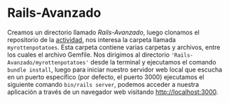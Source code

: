 # Rails-Avanzado
Creamos un directorio llamado _Rails-Avanzado_, luego clonamos el repositorio de la [actividad](https://github.com/kapumota/Desarrollo-software-2023/tree/main/Semana7/myrottenpotatoes), nos interesa la carpeta llamada ```myrottenpotatoes```. Esta carpeta contiene varias carpetas y archivos, entre los cuales el archivo Gemfile. Nos dirigimos al directorio ```'Rails-Avanzado/myrottenpotatoes'``` desde la terminal y ejecutamos el comando ```bundle install```, luego para iniciar nuestro servidor web local que escucha en un puerto específico (por defecto, el puerto 3000) ejecutamos el siguiente comando ```bin/rails server```, podemos acceder a nuestra aplicación a través de un navegador web visitando [http://localhost:3000](http://localhost:3000).
